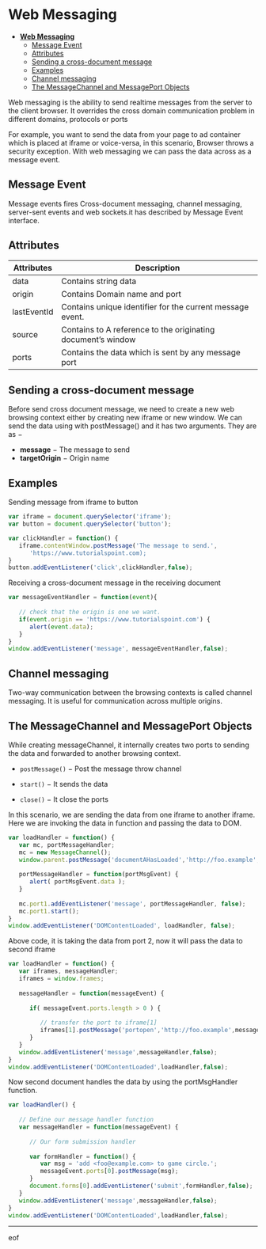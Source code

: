 **Web Messaging**
===


- [**Web Messaging**](#web-messaging)
  - [Message Event](#message-event)
  - [Attributes](#attributes)
  - [Sending a cross-document message](#sending-a-cross-document-message)
  - [Examples](#examples)
  - [Channel messaging](#channel-messaging)
  - [The MessageChannel and MessagePort Objects](#the-messagechannel-and-messageport-objects)


Web messaging is the ability to send realtime messages from the server to the client browser. It overrides the cross domain communication problem in different domains, protocols or ports

For example, you want to send the data from your page to ad container which is placed at iframe or voice-versa, in this scenario, Browser throws a security exception. With web messaging we can pass the data across as a message event.

## Message Event
Message events fires Cross-document messaging, channel messaging, server-sent events and web sockets.it has described by Message Event interface.

## Attributes
Attributes | Description
--|--
data|Contains string data
origin|Contains Domain name and port
lastEventId|Contains unique identifier for the current message event.
source|Contains to A reference to the originating document’s window
ports|Contains the data which is sent by any message port

## Sending a cross-document message
Before send cross document message, we need to create a new web browsing context either by creating new iframe or new window. We can send the data using with postMessage() and it has two arguments. They are as −

- **message** − The message to send
- **targetOrigin** − Origin name

## Examples
Sending message from iframe to button
```js
var iframe = document.querySelector('iframe');
var button = document.querySelector('button');

var clickHandler = function() {
   iframe.contentWindow.postMessage('The message to send.',
      'https://www.tutorialspoint.com);
}
button.addEventListener('click',clickHandler,false);
```

Receiving a cross-document message in the receiving document
```js
var messageEventHandler = function(event){
   
   // check that the origin is one we want.
   if(event.origin == 'https://www.tutorialspoint.com') {
      alert(event.data);
   }
}
window.addEventListener('message', messageEventHandler,false);
```
## Channel messaging
Two-way communication between the browsing contexts is called channel messaging. It is useful for communication across multiple origins.

## The MessageChannel and MessagePort Objects
While creating messageChannel, it internally creates two ports to sending the data and forwarded to another browsing context.

- `postMessage()` − Post the message throw channel

- `start()` − It sends the data

- `close()` − It close the ports

In this scenario, we are sending the data from one iframe to another iframe. Here we are invoking the data in function and passing the data to DOM.
```js
var loadHandler = function() {
   var mc, portMessageHandler;
   mc = new MessageChannel();
   window.parent.postMessage('documentAHasLoaded','http://foo.example',[mc.port2]);
   
   portMessageHandler = function(portMsgEvent) {
      alert( portMsgEvent.data );
   }
   
   mc.port1.addEventListener('message', portMessageHandler, false);
   mc.port1.start();
}
window.addEventListener('DOMContentLoaded', loadHandler, false);
```

Above code, it is taking the data from port 2, now it will pass the data to second iframe
```js
var loadHandler = function() {
   var iframes, messageHandler;
   iframes = window.frames;
   
   messageHandler = function(messageEvent) {
      
      if( messageEvent.ports.length > 0 ) {
         
         // transfer the port to iframe[1]
         iframes[1].postMessage('portopen','http://foo.example',messageEvent.ports);
      }
   }
   window.addEventListener('message',messageHandler,false);
}
window.addEventListener('DOMContentLoaded',loadHandler,false);
```
Now second document handles the data by using the portMsgHandler function.
```js
var loadHandler() {
   
   // Define our message handler function
   var messageHandler = function(messageEvent) {
   
      // Our form submission handler
      
      var formHandler = function() {
         var msg = 'add <foo@example.com> to game circle.';
         messageEvent.ports[0].postMessage(msg);
      }
      document.forms[0].addEventListener('submit',formHandler,false);
   }
   window.addEventListener('message',messageHandler,false);
}
window.addEventListener('DOMContentLoaded',loadHandler,false);
```
---
eof
